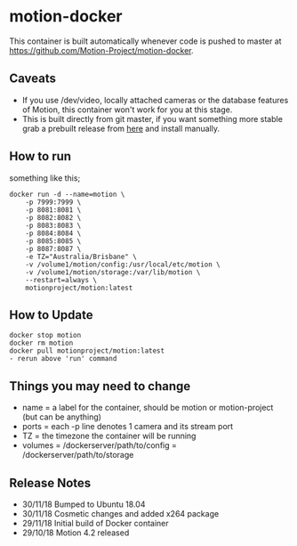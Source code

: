 # motion-docker

This container is built automatically whenever code is pushed to master at https://github.com/Motion-Project/motion-docker.

## Caveats
- If you use /dev/video, locally attached cameras or the database features of Motion, this container won't work for you at this stage.  
- This is built directly from git master, if you want something more stable grab a prebuilt release from [here](https://github.com/Motion-Project/motion/releases) and install manually.

## How to run

something like this;

```
docker run -d --name=motion \
    -p 7999:7999 \
    -p 8081:8081 \
    -p 8082:8082 \
    -p 8083:8083 \
    -p 8084:8084 \
    -p 8085:8085 \
    -p 8087:8087 \
    -e TZ="Australia/Brisbane" \
    -v /volume1/motion/config:/usr/local/etc/motion \
    -v /volume1/motion/storage:/var/lib/motion \
    --restart=always \
    motionproject/motion:latest
```
## How to Update

```
docker stop motion
docker rm motion
docker pull motionproject/motion:latest
- rerun above 'run' command
```


## Things you may need to change
- name = a label for the container, should be motion or motion-project (but can be anything)
- ports = each -p line denotes 1 camera and its stream port
- TZ = the timezone the container will be running
- volumes = /dockerserver/path/to/config
          = /dockerserver/path/to/storage
          
## Release Notes
- 30/11/18 Bumped to Ubuntu 18.04
- 30/11/18 Cosmetic changes and added x264 package
- 29/11/18 Initial build of Docker container 
- 29/10/18 Motion 4.2 released
